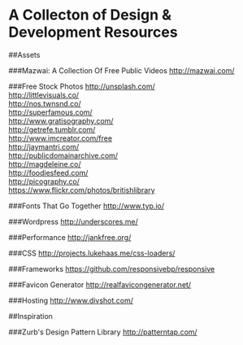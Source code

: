 A Collecton of Design & Development Resources
=============

##Assets

###Mazwai: A Collection Of Free Public Videos
http://mazwai.com/  

###Free Stock Photos
http://unsplash.com/  
http://littlevisuals.co/  
http://nos.twnsnd.co/  
http://superfamous.com/  
http://www.gratisography.com/  
http://getrefe.tumblr.com/  
http://www.imcreator.com/free  
http://jaymantri.com/  
http://publicdomainarchive.com/  
http://magdeleine.co/  
http://foodiesfeed.com/  
http://picography.co/  
https://www.flickr.com/photos/britishlibrary

###Fonts That Go Together
http://www.typ.io/

###Wordpress
http://underscores.me/

###Performance
http://jankfree.org/

###CSS
http://projects.lukehaas.me/css-loaders/

###Frameworks
https://github.com/responsivebp/responsive

###Favicon Generator
http://realfavicongenerator.net/

###Hosting
http://www.divshot.com/


##Inspiration

###Zurb's Design Pattern Library
http://patterntap.com/
